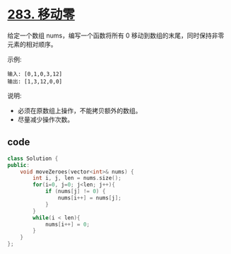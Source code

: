 # [283. 移动零](https://leetcode-cn.com/problems/move-zeroes/)

给定一个数组 nums，编写一个函数将所有 0 移动到数组的末尾，同时保持非零元素的相对顺序。

示例:

    输入: [0,1,0,3,12]
    输出: [1,3,12,0,0]
说明:

- 必须在原数组上操作，不能拷贝额外的数组。
- 尽量减少操作次数。


## code

```c++
class Solution {
public:
    void moveZeroes(vector<int>& nums) {
        int i, j, len = nums.size();
        for(i=0, j=0; j<len; j++){
            if (nums[j] != 0) {
                nums[i++] = nums[j]; 
            }
        }
        while(i < len){
            nums[i++] = 0;
        }
    }
};
```
